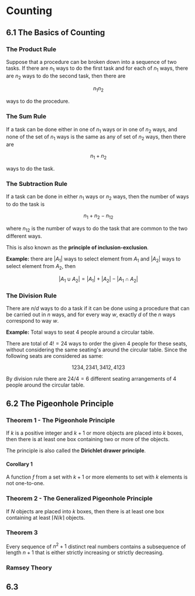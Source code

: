 # Counting

## 6.1 The Basics of Counting

### The Product Rule

Suppose that a procedure can be broken down into a sequence of two tasks. If there are $n_{1}$ ways to do the first task and for each of $n_{1}$ ways, there are $n_{2}$ ways to do the second task, then there are

$$
n_{1}n_{2}
$$

ways to do the procedure.

### The Sum Rule

If a task can be done either in one of $n_{1}$ ways or in one of $n_{2}$ ways, and none of the set of $n_{1}$ ways is the same as any of set of $n_{2}$ ways, then there are

$$
n_{1} + n_{2}
$$

ways to do the task.

### The Subtraction Rule

If a task can be done in either $n_{1}$ ways or $n_{2}$ ways, then the number of ways to do the task is

$$
n_{1} + n_{2} - n_{12}
$$

where $n_{12}$ is the number of ways to do the task that are common to the two different ways.

This is also known as the **principle of inclusion-exclusion**.

**Example:** there are $|A_{1}|$ ways to select element from $A_{1}$ and $|A_{2}|$ ways to select element from $A_{2}$, then

$$
|A_{1} \cup A_{2}| = |A_{1}| + |A_{2}| - |A_{1} \cap A_{2}|
$$

### The Division Rule

There are $n/d$ ways to do a task if it can be done using a procedure that can be carried out in $n$ ways, and for every way $w$, exactly $d$ of the $n$ ways correspond to way $w$.

**Example:** Total ways to seat 4 people around a circular table.

There are total of $4! = 24$ ways to order the given 4 people for these seats, without considering the same seating's around the circular table. Since the following seats are considered as same:

$$
1234, 2341, 3412, 4123
$$

By division rule there are $24 / 4 = 6$ different seating arrangements of 4 people around the circular table.

## 6.2 The Pigeonhole Principle

### Theorem 1 - The Pigeonhole Principle

If $k$ is a positive integer and $k + 1$ or more objects are placed into $k$ boxes, then there is at least one box containing two or more of the objects.

The principle is also called the **Dirichlet drawer principle**.

#### Corollary 1

A function $f$ from a set with $k +1$ or more elements to set with $k$ elements is not one-to-one.

### Theorem 2 - The Generalized Pigeonhole Principle

If $N$ objects are placed into $k$ boxes, then there is at least one box containing at least $\lceil N/k \rceil$ objects.

### Theorem 3

Every sequence of $n^{2} + 1$ distinct real numbers contains a subsequence of length $n + 1$ that is either strictly increasing or strictly decreasing.

### Ramsey Theory



## 6.3
